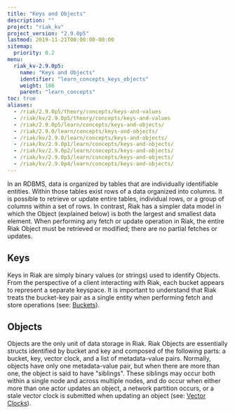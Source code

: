 ```yaml
---
title: "Keys and Objects"
description: ""
project: "riak_kv"
project_version: "2.9.0p5"
lastmod: 2019-11-21T00:00:00-00:00
sitemap:
  priority: 0.2
menu:
  riak_kv-2.9.0p5:
    name: "Keys and Objects"
    identifier: "learn_concepts_keys_objects"
    weight: 106
    parent: "learn_concepts"
toc: true
aliases:
  - /riak/2.9.0p5/theory/concepts/keys-and-values
  - /riak/kv/2.9.0p5/theory/concepts/keys-and-values
  - /riak/2.9.0p5/learn/concepts/keys-and-objects/
  - /riak/2.9.0/learn/concepts/keys-and-objects/
  - /riak/kv/2.9.0/learn/concepts/keys-and-objects/
  - /riak/kv/2.9.0p1/learn/concepts/keys-and-objects/
  - /riak/kv/2.9.0p2/learn/concepts/keys-and-objects/
  - /riak/kv/2.9.0p3/learn/concepts/keys-and-objects/
  - /riak/kv/2.9.0p4/learn/concepts/keys-and-objects/
---
```


[concept buckets]: {{<baseurl>}}riak/kv/2.9.0p5/learn/concepts/buckets
[concept causal context vc]: {{<baseurl>}}riak/kv/2.9.0p5/learn/concepts/causal-context/#vector-clocks

In an RDBMS, data is organized by tables that are individually
identifiable entities. Within those tables exist rows of a data
organized into columns. It is possible to retrieve or update entire
tables, individual rows, or a group of columns within a set of
rows. In contrast, Riak has a simpler data model in which the Object
(explained below) is both the largest and smallest data element. When
performing any fetch or update operation in Riak, the entire Riak
Object must be retrieved or modified; there are no partial fetches or
updates.

## Keys

Keys in Riak are simply binary values (or strings) used to identify
Objects. From the perspective of a client interacting with Riak,
each bucket appears to represent a separate keyspace. It is important
to understand that Riak treats the bucket-key pair as a single entity
when performing fetch and store operations (see: [Buckets][concept buckets]).

## Objects

Objects are the only unit of data storage in Riak. Riak Objects are
essentially structs identified by bucket and key and composed of the
following parts: a bucket, key, vector clock, and a list of
metadata-value pairs. Normally, objects have only one metadata-value
pair, but when there are more than one, the object is said to have
"siblings". These siblings may occur both within a single node and
across multiple nodes, and do occur when either more than one actor
updates an object, a network partition occurs, or a stale vector clock
is submitted when updating an object (see: [Vector Clocks][concept causal context vc]).
